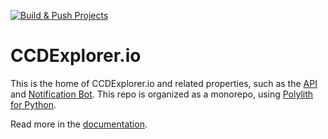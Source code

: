 [![Build & Push Projects](https://github.com/ccdexplorer/ccdexplorer/actions/workflows/build-projects.yml/badge.svg?branch=main)](https://github.com/ccdexplorer/ccdexplorer/actions/workflows/build-projects.yml)

# CCDExplorer.io
This is the home of CCDExplorer.io and related properties, such as the [API](https://api.ccdexplorer.io) and [Notification Bot](https://ccdexplorer.io/settings/user/overview). This repo is organized as a monorepo, using [Polylith for Python](https://github.com/DavidVujic/python-polylith). 

Read more in the [documentation](https://docs.ccdexplorer.io).
